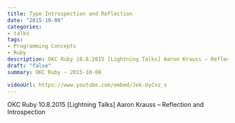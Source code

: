 ```yaml
---
title: Type Introspection and Reflection
date: "2015-10-08"
categories:
- talks
tags:
- Programming Concepts
- Ruby
description: OKC Ruby 10.8.2015 [Lightning Talks] Aaron Krauss – Reflection and Introspection
draft: "false"
summary: OKC Ruby - 2015-10-08

videoUrl: https://www.youtube.com/embed/Jek-UyCxz_s
---
```

OKC Ruby 10.8.2015 [Lightning Talks] Aaron Krauss – Reflection and Introspection
